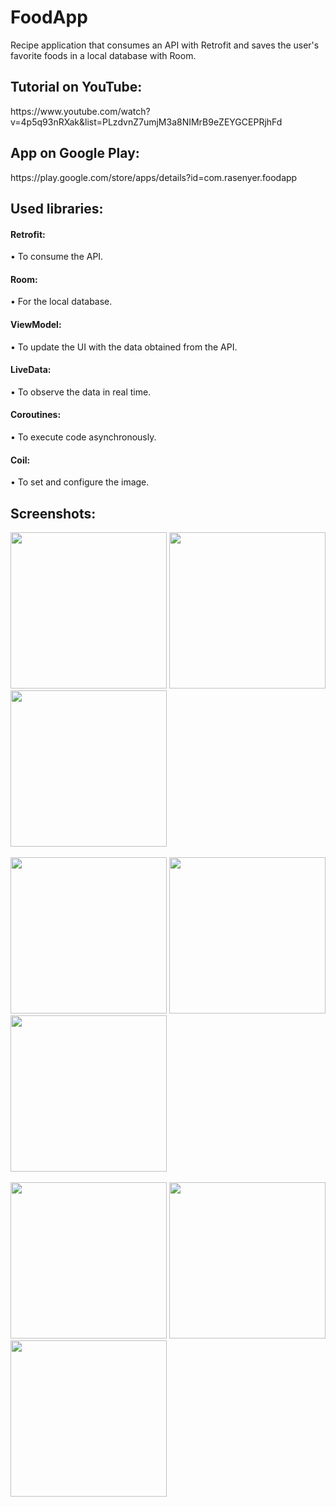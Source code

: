# FoodApp
Recipe application that consumes an API with Retrofit and saves the user's favorite foods in a local database with Room.

<h2>Tutorial on YouTube:</h2>
https://www.youtube.com/watch?v=4p5q93nRXak&list=PLzdvnZ7umjM3a8NIMrB9eZEYGCEPRjhFd

<h2>App on Google Play:</h2>
https://play.google.com/store/apps/details?id=com.rasenyer.foodapp

<h2>Used libraries:</h2>

<h4>Retrofit:</h4>
• To consume the API.
<br>
<h4>Room:</h4>
• For the local database.
<h4>ViewModel:</h4>
• To update the UI with the data obtained from the API.
<br>
<h4>LiveData:</h4>
• To observe the data in real time.
<br>
<h4>Coroutines:</h4>
• To execute code asynchronously.
<br>
<h4>Coil:</h4>
• To set and configure the image.

<h2>Screenshots:</h2>

<div class="row">
      <img src="https://media-exp1.licdn.com/dms/image/C4D22AQFIi7qNDH9dkQ/feedshare-shrink_1280/0/1649522977633?e=2147483647&v=beta&t=6INkKLHqkQgEuQ6QHT-_jD6frOz6ylAp_WJk3EZ8_wU" width="250">
      <img src="https://media-exp1.licdn.com/dms/image/C4D22AQHdeVrIABNO0A/feedshare-shrink_1280/0/1649522975341?e=2147483647&v=beta&t=zkJvr6E7uKrfr-DCT89i8iBGmFYc58LbZkDqFk2ZFTU" width="250">
      <img src="https://media-exp1.licdn.com/dms/image/C4D22AQHybYw1YXZxVQ/feedshare-shrink_1280/0/1649522976436?e=2147483647&v=beta&t=HasWwtfkKvQIQUbAOPOTnjML4XCIO5p9PZZJtGJn9UI" width="250">
</div>

<br>

<div class="row">
      <img src="https://media-exp1.licdn.com/dms/image/C4D22AQFrIXivIXCWRg/feedshare-shrink_1280/0/1649522975396?e=2147483647&v=beta&t=u1BkwsezdY3MB50YCNaYexmR9ggDEn1BA8gYW2S485I" width="250">
      <img src="https://media-exp1.licdn.com/dms/image/C4D22AQFYBuU_292Pjg/feedshare-shrink_1280/0/1649522977439?e=2147483647&v=beta&t=D1x3QgeeR74is-XRLoSOyqb4hjMubw31KQG-2uYN30Y" width="250">
      <img src="https://media-exp1.licdn.com/dms/image/C4D22AQGyGW0sqQa-pA/feedshare-shrink_1280/0/1649522976014?e=2147483647&v=beta&t=tUzFGi52iT1m9Q0_LJ3eaQwe2vcOI7Jg4HWpMO658tU" width="250">
</div>

<br>

<div class="row">
      <img src="https://media-exp1.licdn.com/dms/image/C4D22AQFzIVd7u17bnQ/feedshare-shrink_1280/0/1649522975702?e=2147483647&v=beta&t=mRv38ayOi1BOFyQSFj2GdVF9MICbDVQBLdhBByWpfgc" width="250">
      <img src="https://media-exp1.licdn.com/dms/image/C4D22AQH1KTxDsXhjeA/feedshare-shrink_1280/0/1649522976120?e=2147483647&v=beta&t=J52t7qLaYrOtnHpRyYS7KiMRk-PzZ34K3WUjNZRaC_I" width="250">
      <img src="https://media-exp1.licdn.com/dms/image/C4D22AQH7cHw5wLBG4Q/feedshare-shrink_1280/0/1649522974431?e=2147483647&v=beta&t=MiJYEOwdroVgrqWeQCtPWy4tYxOEys16DRofW1-D7OQ" width="250">
</div>
